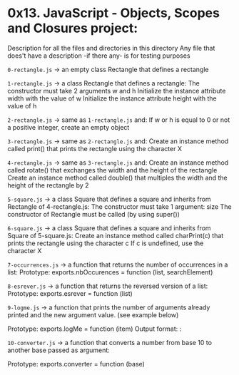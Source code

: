 # 0x13. JavaScript - Objects, Scopes and Closures project:


Description for all the files and directories in this directory
Any file that does't have a description -if there any- is for testing purposes


`0-rectangle.js` -> an empty class Rectangle that defines a rectangle


`1-rectangle.js` -> a class Rectangle that defines a rectangle:
The constructor must take 2 arguments w and h
Initialize the instance attribute width with the value of w
Initialize the instance attribute height with the value of h


`2-rectangle.js` -> same as `1-rectangle.js` and:
If w or h is equal to 0 or not a positive integer, create an empty object


`3-rectangle.js` -> same as `2-rectangle.js` and:
Create an instance method called print() that prints the rectangle using the character X


`4-rectangle.js` -> same as `3-rectangle.js` and:
Create an instance method called rotate() that exchanges the width and the height of the rectangle
Create an instance method called double() that multiples the width and the height of the rectangle by 2


`5-square.js` -> a class Square that defines a square and inherits from Rectangle of 4-rectangle.js:
The constructor must take 1 argument: size
The constructor of Rectangle must be called (by using super())


`6-square.js` -> a class Square that defines a square and inherits from Square of 5-square.js:
Create an instance method called charPrint(c) that prints the rectangle using the character c
If c is undefined, use the character X


`7-occurrences.js` -> a function that returns the number of occurrences in a list:
Prototype: exports.nbOccurences = function (list, searchElement)


`8-esrever.js` -> a function that returns the reversed version of a list:
Prototype: exports.esrever = function (list)


`9-logme.js` -> a function that prints the number of arguments already printed and the new argument value. (see example below)

Prototype: exports.logMe = function (item)
Output format: <number arguments already printed>: <current argument value>


`10-converter.js` -> a function that converts a number from base 10 to another base passed as argument:

Prototype: exports.converter = function (base)
